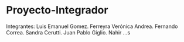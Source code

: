 # Proyecto-Integrador
Integrantes:
Luis Emanuel Gomez.
Ferreyra Verónica Andrea.
Fernando Correa.
Sandra Cerutti.
Juan Pablo Giglio.
Nahir ...s
